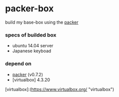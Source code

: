 packer-box
==========
build my base-box using the [packer](https://www.packer.io/ "packer")

### specs of builded box
* ubuntu 14.04 server
* Japanese keyboad

### depend on
* [packer](https://www.packer.io/ "packer") (v0.7.2)
* [virtualbox] 4.3.20


[virtualbox]:(https://www.virtualbox.org/ "virtualbox")
